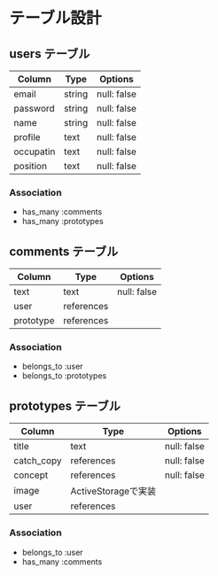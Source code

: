 # テーブル設計

## users テーブル

| Column   | Type   | Options     |
| -------- | ------ | ----------- |
| email    | string | null: false |
| password | string | null: false |
| name     | string | null: false |
| profile  | text   | null: false |
| occupatin| text   | null: false |
| position | text   | null: false |

### Association

- has_many :comments
- has_many :prototypes

## comments テーブル

| Column   | Type       | Options     |
| -------- | ---------- | ----------- |
| text     | text       | null: false |
| user     | references |             |
| prototype| references |             |

### Association

- belongs_to :user
- belongs_to :prototypes

## prototypes テーブル

| Column    | Type               | Options     |
| --------- | ------------------ | ----------- |
| title     | text               | null: false |
| catch_copy| references         | null: false |
| concept   | references         | null: false |
| image     | ActiveStorageで実装 |             |
| user      | references         |             |

### Association

- belongs_to :user
- has_many   :comments